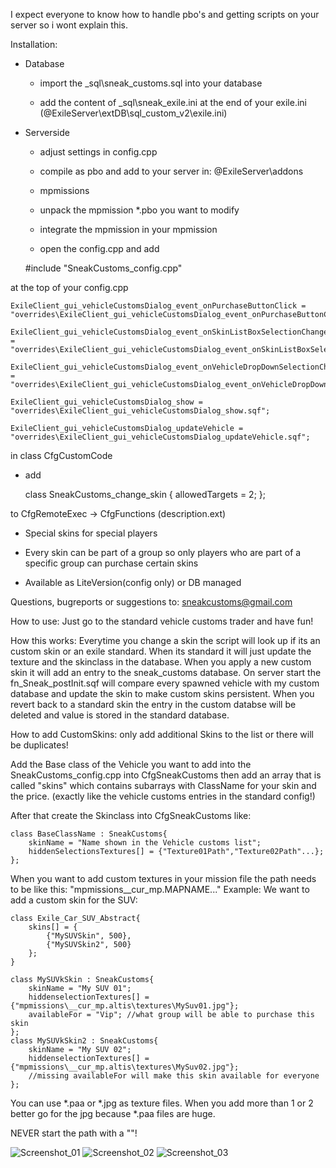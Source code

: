 I expect everyone to know how to handle pbo's and getting scripts on your server so i wont explain this.

Installation:

- Database

	- import the _sql\sneak_customs.sql into your database
    
	- add the content of _sql\sneak_exile.ini at the end of your exile.ini (@ExileServer\extDB\sql_custom_v2\exile.ini)

- Serverside

    - adjust settings in config.cpp

	- compile as pbo and add to your server in: @ExileServer\addons

    - mpmissions

    - unpack the mpmission *.pbo you want to modify

    - integrate the mpmission in your mpmission

    - open the config.cpp and add 


    #include "SneakCustoms_config.cpp" 

at the top of your config.cpp

    ExileClient_gui_vehicleCustomsDialog_event_onPurchaseButtonClick = "overrides\ExileClient_gui_vehicleCustomsDialog_event_onPurchaseButtonClick.sqf";

    ExileClient_gui_vehicleCustomsDialog_event_onSkinListBoxSelectionChanged = "overrides\ExileClient_gui_vehicleCustomsDialog_event_onSkinListBoxSelectionChanged.sqf";

    ExileClient_gui_vehicleCustomsDialog_event_onVehicleDropDownSelectionChanged = "overrides\ExileClient_gui_vehicleCustomsDialog_event_onVehicleDropDownSelectionChanged.sqf";

    ExileClient_gui_vehicleCustomsDialog_show = "overrides\ExileClient_gui_vehicleCustomsDialog_show.sqf";

    ExileClient_gui_vehicleCustomsDialog_updateVehicle = "overrides\ExileClient_gui_vehicleCustomsDialog_updateVehicle.sqf";

in class CfgCustomCode

- add 

    class SneakCustoms_change_skin 
    {
    	allowedTargets = 2;
    };

to CfgRemoteExec -> CfgFunctions
(description.ext)

- Special skins for special players

- Every skin can be part of a group so only players who are part of a specific group can purchase certain skins

- Available as LiteVersion(config only) or DB managed



Questions, bugreports or suggestions to:
sneakcustoms@gmail.com

How to use:
Just go to the standard vehicle customs trader and have fun!

How this works:
Everytime you change a skin the script will look up if its an custom skin or an exile standard.
When its standard it will just update the texture and the skinclass in the database.
When you apply a new custom skin it will add an entry to the sneak_customs database.
On server start the fn_Sneak_postInit.sqf will compare every spawned vehicle with my custom
database and update the skin to make custom skins persistent. When you revert back to a standard skin the entry in the custom databse will be deleted and value is stored in the standard database.


How to add CustomSkins:
only add additional Skins to the list or there will be duplicates!

Add the Base class of the Vehicle you want to add into the SneakCustoms_config.cpp into CfgSneakCustoms then add an array that is called "skins" which contains subarrays with ClassName for your skin and the price. (exactly like the vehicle customs entries in the standard config!)

After that create the Skinclass into CfgSneakCustoms like: 

    class BaseClassName : SneakCustoms{
	    skinName = "Name shown in the Vehicle customs list";
	    hiddenSelectionsTextures[] = {"Texture01Path","Texture02Path"...};
    };

When you want to add custom textures in your mission file the path needs to be like this:
    "mpmissions\__cur_mp.MAPNAME\..."
Example:
We want to add a custom skin for the SUV:

    class Exile_Car_SUV_Abstract{
	    skins[] = {
		    {"MySUVSkin", 500},
		    {"MySUVSkin2", 500}
        };
    }

    class MySUVkSkin : SneakCustoms{
	    skinName = "My SUV 01";
	    hiddenselectionTextures[] = {"mpmissions\__cur_mp.altis\textures\MySuv01.jpg"};
        availableFor = "Vip"; //what group will be able to purchase this skin
    };
    class MySUVkSkin2 : SneakCustoms{
	    skinName = "My SUV 02";
	    hiddenselectionTextures[] = {"mpmissions\__cur_mp.altis\textures\MySuv02.jpg"};
        //missing availableFor will make this skin available for everyone
    };


You can use *.paa or *.jpg as texture files.
When you add more than 1 or 2 better go for the jpg because *.paa files are huge.

NEVER start the path with a "\"!

![Screenshot_01](http://i.imgur.com/VKKmx7c.jpg)
![Screenshot_02](http://i.imgur.com/ylMq989.jpg)
![Screenshot_03](http://i.imgur.com/6hthJmR.jpg)